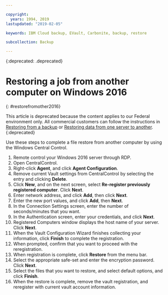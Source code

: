 ```yaml
---

copyright:
  years: 1994, 2019
lastupdated: "2019-02-05"

keywords: IBM Cloud backup, EVault, Carbonite, backup, restore

subcollection: Backup

---
```

{:deprecated: .deprecated}

# Restoring a job from another computer on Windows 2016
{: #restorefromother2016}

This article is deprecated because the content applies to our Federal environment only. All commercial customers can follow the instructions in [Restoring from a backup](/docs/infrastructure/Backup?topic=Backup-simplerestore) or [Restoring data from one server to another](/docs/infrastructure/Backup?topic=Backup-restorefromotherVSI).
{:deprecated}

Use these steps to complete a file restore from another computer by using the Windows Central Control.

1. Remote control your Windows 2016 server through RDP.
2. Open CentralControl.
3. Right-click **Agent**, and click **Agent Configuration**.
4. Remove current Vault settings from CentralControl by selecting the entry and clicking **Delete**.
5. Click **New**, and on the next screen, select **Re-register previously registered computer**. Click **Next**.
6. Enter network address, and click **Add**, then click **Next**.
7. Enter the new port values, and click **Add**, then **Next**.
8. In the Connection Settings screen, enter the number of seconds/minutes that you want.
9. In the Authentication screen, enter your credentials, and click **Next**.
10. Registered Computers window displays the host name of your server. Click **Next**.
11.	When the Vault Configuration Wizard finishes collecting your information, click **Finish** to complete the registration.
12. When prompted, confirm that you want to proceed with the reregistration.
13. When registration is complete, click **Restore** from the menu bar.
9.	Select the appropriate safe-set and enter the encryption password. Click **Next**.
10.	Select the files that you want to restore, and select default options, and click **Finish**.
11.	When the restore is complete, remove the vault registration, and reregister with current vault account information.
